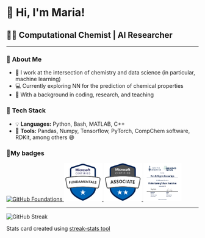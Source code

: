 # 👋 Hi, I'm Maria!
## 👩‍🔬 Computational Chemist | AI Researcher
---

### 🧠 **About Me**
- 🔬 I work at the intersection of chemistry and data science (in particular, machine learning)
- 💻 Currently exploring NN for the prediction of chemical properties
- 📖 With a background in coding, research, and teaching

### 🧰 **Tech Stack**
- 💡 **Languages:** Python, Bash, MATLAB, C++
- 🧪 **Tools:** Pandas, Numpy, Tensorflow, PyTorch, CompChem software, RDKit, among others 😄

### 📛**My badges**

<a href="https://www.credly.com/badges/3ee62787-d12e-44fb-ba5b-ba6c5ebd5421/public_url">
  <img src="./assets/github-foundations.png" alt="GitHub Foundations" width="100" height="100"/>
</a>

<a href="https://learn.microsoft.com/api/credentials/share/en-us/MariaRossano-7972/59C414BC3090C769?sharingId=4C4322D642100458">
  <img src="./assets/azure900-fundamentals.png" alt="Microsoft Azure Fundamentals" width="100" height="100"/>
</a>

<a href="https://learn.microsoft.com/api/credentials/share/en-us/MariaRossano-7972/59C414BC3090C769?sharingId=4C4322D642100458">
  <img src="./assets/azure-ds100.png" alt="Azure Data Scientist Associate" width="100" height="100"/>
</a>

<a href="assets/dsi-mlsoftware-foundations-jul2025.pdf">
  <img src="./assets/dsi-mlsoftware-foundations-jul2025.png" alt="UofT DSI ML Software Foundations Certificate" width="100" height="100"/>
</a>

---
![GitHub Streak](https://streak-stats.demolab.com?user=rossanot&theme=radical&border_radius=5.9&date_format=M%20j%5B%2C%20Y%5D&mode=weekly)

Stats card created using [streak-stats tool](https://git.io/streak-stats)
